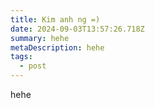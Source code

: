 ```yaml
---
title: Kim anh ng =)
date: 2024-09-03T13:57:26.718Z
summary: h﻿ehe
metaDescription: h﻿ehe
tags:
  - post
---
```

h﻿ehe